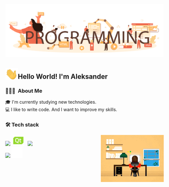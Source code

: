 <img  src="Image/Banner.jpg"/>&nbsp;

<img alt="Hi" src="Image/wave.gif" width='40' align="left"/><h2>Hello World! I'm Aleksander</h2>

### 👨🏻‍💻&nbsp; About Me

🎓 I'm currently studying new technologies.    
💻 I like to write code. And I want to improve my skills.        


### 🛠 Tech stack  &nbsp;

<img alt="Coding" height="150em" src="Image/JXA0.gif" align="right"/>

<img height="35em" src="https://img.icons8.com/color/48/null/c-plus-plus-logo.png"/>&nbsp;
<img height="35em" src="Image/qt.png"/> &nbsp; 
<img height="35em" src="https://img.icons8.com/color/48/null/git.png"/>&nbsp; \
<img height="35em" src="https://img.icons8.com/color/48/null/linux--v1.png"/>
<img height="35em" src="Image/github.png"/> 
